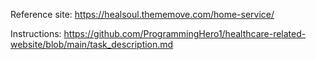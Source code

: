 Reference site: 
https://healsoul.thememove.com/home-service/

Instructions: 
https://github.com/ProgrammingHero1/healthcare-related-website/blob/main/task_description.md
